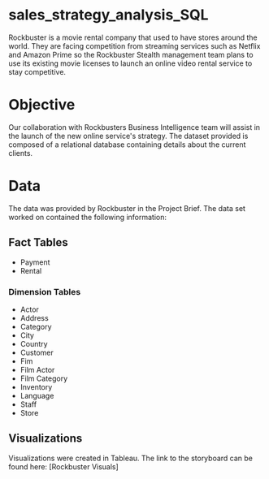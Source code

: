 # sales_strategy_analysis_SQL
Rockbuster is a movie rental company that used to have stores around the world. They are facing competition from streaming services such as Netflix and Amazon Prime so the Rockbuster Stealth management team plans to use its existing movie licenses to launch an online video rental service to stay competitive.
# Objective
Our collaboration with Rockbusters Business Intelligence team will assist in the launch of the new online service's strategy. The dataset provided is composed of a relational database containing details about the current clients.
# Data
The data was provided by Rockbuster in the Project Brief. The data set worked on contained the following information:
## Fact Tables
- Payment
- Rental

### Dimension Tables
- Actor
- Address
- Category
- City
- Country
- Customer
- Fim
- Film Actor
- Film Category
- Inventory
- Language
- Staff
- Store

## Visualizations

Visualizations were created in Tableau.  The link to the storyboard can be found here: [Rockbuster Visuals]
